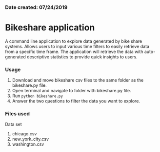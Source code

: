 ### Date created: 07/24/2019

# Bikeshare application
A command line application to explore data generated by bike share systems.
Allows users to input various time filters to easily retrieve data from a specific time frame. The application will retrieve the data with auto-generated descriptive statistics to provide quick insights to users.

### Usage
1. Download and move bikeshare csv files to the same folder as the bikeshare.py file.
2. Open terminal and navigate to folder with bikeshare.py file.
3. Run `python bikeshare.py`
4. Answer the two questions to filter the data you want to explore.
 
### Files used
Data set
1. chicago.csv
2. new_york_city.csv
3. washington.csv
